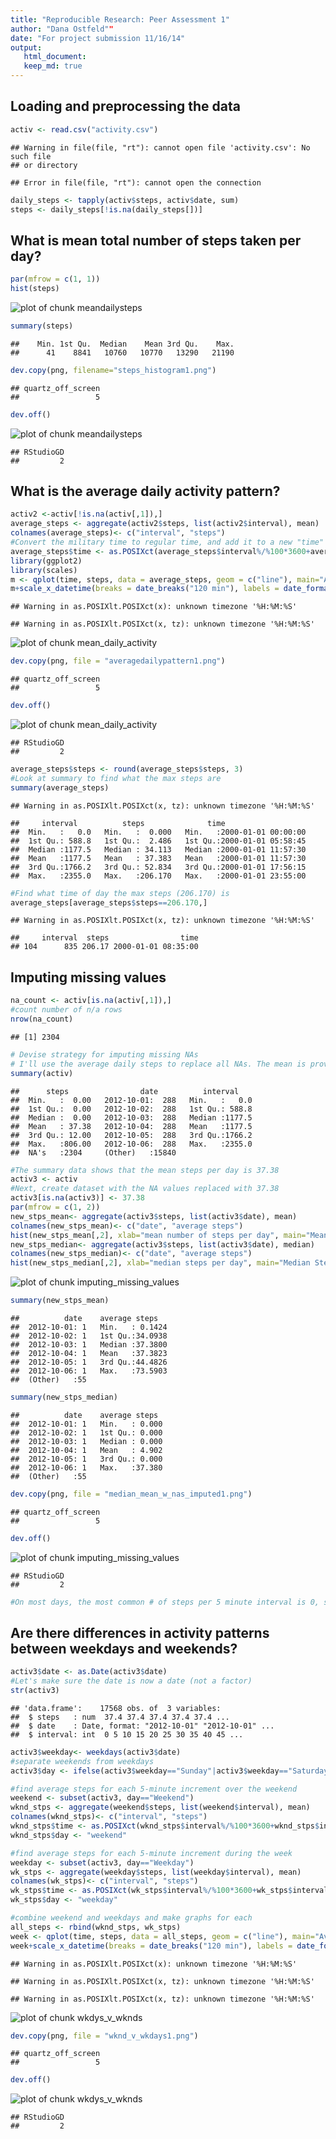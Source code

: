```yaml
---
title: "Reproducible Research: Peer Assessment 1"
author: "Dana Ostfeld""
date: "For project submission 11/16/14"
output: 
   html_document:
   keep_md: true
---
```


## Loading and preprocessing the data

```r
activ <- read.csv("activity.csv")
```

```
## Warning in file(file, "rt"): cannot open file 'activity.csv': No such file
## or directory
```

```
## Error in file(file, "rt"): cannot open the connection
```

```r
daily_steps <- tapply(activ$steps, activ$date, sum)
steps <- daily_steps[!is.na(daily_steps[])]
```

## What is mean total number of steps taken per day?

```r
par(mfrow = c(1, 1))
hist(steps)
```

![plot of chunk meandailysteps](figure/meandailysteps-1.png) 

```r
summary(steps)
```

```
##    Min. 1st Qu.  Median    Mean 3rd Qu.    Max. 
##      41    8841   10760   10770   13290   21190
```

```r
dev.copy(png, filename="steps_histogram1.png")
```

```
## quartz_off_screen 
##                 5
```

```r
dev.off()
```

![plot of chunk meandailysteps](figure/meandailysteps-2.png) 

```
## RStudioGD 
##         2
```

## What is the average daily activity pattern?


```r
activ2 <-activ[!is.na(activ[,1]),]
average_steps <- aggregate(activ2$steps, list(activ2$interval), mean)
colnames(average_steps)<- c("interval", "steps")
#Convert the military time to regular time, and add it to a new "time" column
average_steps$time <- as.POSIXct(average_steps$interval%/%100*3600+average_steps$interval%%100*60, "%H:%M:%S", origin = "2000-01-01 00:00:00")
library(ggplot2)
library(scales)
m <- qplot(time, steps, data = average_steps, geom = c("line"), main="Average Steps per Day, 10/12-11/12")
m+scale_x_datetime(breaks = date_breaks("120 min"), labels = date_format("%H:%M"))
```

```
## Warning in as.POSIXlt.POSIXct(x): unknown timezone '%H:%M:%S'
```

```
## Warning in as.POSIXlt.POSIXct(x, tz): unknown timezone '%H:%M:%S'
```

![plot of chunk mean_daily_activity](figure/mean_daily_activity-1.png) 

```r
dev.copy(png, file = "averagedailypattern1.png")
```

```
## quartz_off_screen 
##                 5
```

```r
dev.off()
```

![plot of chunk mean_daily_activity](figure/mean_daily_activity-2.png) 

```
## RStudioGD 
##         2
```

```r
average_steps$steps <- round(average_steps$steps, 3)
#Look at summary to find what the max steps are
summary(average_steps)
```

```
## Warning in as.POSIXlt.POSIXct(x, tz): unknown timezone '%H:%M:%S'
```

```
##     interval          steps              time                    
##  Min.   :   0.0   Min.   :  0.000   Min.   :2000-01-01 00:00:00  
##  1st Qu.: 588.8   1st Qu.:  2.486   1st Qu.:2000-01-01 05:58:45  
##  Median :1177.5   Median : 34.113   Median :2000-01-01 11:57:30  
##  Mean   :1177.5   Mean   : 37.383   Mean   :2000-01-01 11:57:30  
##  3rd Qu.:1766.2   3rd Qu.: 52.834   3rd Qu.:2000-01-01 17:56:15  
##  Max.   :2355.0   Max.   :206.170   Max.   :2000-01-01 23:55:00
```

```r
#Find what time of day the max steps (206.170) is
average_steps[average_steps$steps==206.170,]
```

```
## Warning in as.POSIXlt.POSIXct(x, tz): unknown timezone '%H:%M:%S'
```

```
##     interval  steps                time
## 104      835 206.17 2000-01-01 08:35:00
```

## Imputing missing values

```r
na_count <- activ[is.na(activ[,1]),]
#count number of n/a rows
nrow(na_count)
```

```
## [1] 2304
```

```r
# Devise strategy for imputing missing NAs
# I'll use the average daily steps to replace all NAs. The mean is provided in the summary data.
summary(activ)
```

```
##      steps                date          interval     
##  Min.   :  0.00   2012-10-01:  288   Min.   :   0.0  
##  1st Qu.:  0.00   2012-10-02:  288   1st Qu.: 588.8  
##  Median :  0.00   2012-10-03:  288   Median :1177.5  
##  Mean   : 37.38   2012-10-04:  288   Mean   :1177.5  
##  3rd Qu.: 12.00   2012-10-05:  288   3rd Qu.:1766.2  
##  Max.   :806.00   2012-10-06:  288   Max.   :2355.0  
##  NA's   :2304     (Other)   :15840
```

```r
#The summary data shows that the mean steps per day is 37.38
activ3 <- activ
#Next, create dataset with the NA values replaced with 37.38
activ3[is.na(activ3)] <- 37.38
par(mfrow = c(1, 2))
new_stps_mean<- aggregate(activ3$steps, list(activ3$date), mean)
colnames(new_stps_mean)<- c("date", "average steps")
hist(new_stps_mean[,2], xlab="mean number of steps per day", main="Mean Steps/Day")
new_stps_median<- aggregate(activ3$steps, list(activ3$date), median)
colnames(new_stps_median)<- c("date", "average steps")
hist(new_stps_median[,2], xlab="median steps per day", main="Median Steps/Day")
```

![plot of chunk imputing_missing_values](figure/imputing_missing_values-1.png) 

```r
summary(new_stps_mean)
```

```
##          date    average steps    
##  2012-10-01: 1   Min.   : 0.1424  
##  2012-10-02: 1   1st Qu.:34.0938  
##  2012-10-03: 1   Median :37.3800  
##  2012-10-04: 1   Mean   :37.3823  
##  2012-10-05: 1   3rd Qu.:44.4826  
##  2012-10-06: 1   Max.   :73.5903  
##  (Other)   :55
```

```r
summary(new_stps_median)
```

```
##          date    average steps   
##  2012-10-01: 1   Min.   : 0.000  
##  2012-10-02: 1   1st Qu.: 0.000  
##  2012-10-03: 1   Median : 0.000  
##  2012-10-04: 1   Mean   : 4.902  
##  2012-10-05: 1   3rd Qu.: 0.000  
##  2012-10-06: 1   Max.   :37.380  
##  (Other)   :55
```

```r
dev.copy(png, file = "median_mean_w_nas_imputed1.png")
```

```
## quartz_off_screen 
##                 5
```

```r
dev.off()
```

![plot of chunk imputing_missing_values](figure/imputing_missing_values-2.png) 

```
## RStudioGD 
##         2
```

```r
#On most days, the most common # of steps per 5 minute interval is 0, so the median is often 0.
```

## Are there differences in activity patterns between weekdays and weekends?

```r
activ3$date <- as.Date(activ3$date)
#Let's make sure the date is now a date (not a factor)
str(activ3)
```

```
## 'data.frame':	17568 obs. of  3 variables:
##  $ steps   : num  37.4 37.4 37.4 37.4 37.4 ...
##  $ date    : Date, format: "2012-10-01" "2012-10-01" ...
##  $ interval: int  0 5 10 15 20 25 30 35 40 45 ...
```

```r
activ3$weekday<- weekdays(activ3$date)
#separate weekends from weekdays
activ3$day <- ifelse(activ3$weekday=="Sunday"|activ3$weekday=="Saturday", "Weekend", "Weekday") 

#find average steps for each 5-minute increment over the weekend
weekend <- subset(activ3, day=="Weekend")
wknd_stps <- aggregate(weekend$steps, list(weekend$interval), mean)
colnames(wknd_stps)<- c("interval", "steps")
wknd_stps$time <- as.POSIXct(wknd_stps$interval%/%100*3600+wknd_stps$interval%%100*60, "%H:%M:%S", origin = "2000-01-01 00:00:00")
wknd_stps$day <- "weekend"

#find average steps for each 5-minute increment during the week
weekday <- subset(activ3, day=="Weekday")
wk_stps <- aggregate(weekday$steps, list(weekday$interval), mean)
colnames(wk_stps)<- c("interval", "steps")
wk_stps$time <- as.POSIXct(wk_stps$interval%/%100*3600+wk_stps$interval%%100*60, "%H:%M:%S", origin = "2000-01-01 00:00:00")
wk_stps$day <- "weekday"

#combine weekend and weekdays and make graphs for each
all_steps <- rbind(wknd_stps, wk_stps)
week <- qplot(time, steps, data = all_steps, geom = c("line"), main="Average Weekday Steps per Day, Oct/12-Nov/12", facets = day~.)
week+scale_x_datetime(breaks = date_breaks("120 min"), labels = date_format("%H:%M"))
```

```
## Warning in as.POSIXlt.POSIXct(x): unknown timezone '%H:%M:%S'
```

```
## Warning in as.POSIXlt.POSIXct(x, tz): unknown timezone '%H:%M:%S'
```

```
## Warning in as.POSIXlt.POSIXct(x, tz): unknown timezone '%H:%M:%S'
```

![plot of chunk wkdys_v_wknds](figure/wkdys_v_wknds-1.png) 

```r
dev.copy(png, file = "wknd_v_wkdays1.png")
```

```
## quartz_off_screen 
##                 5
```

```r
dev.off()
```

![plot of chunk wkdys_v_wknds](figure/wkdys_v_wknds-2.png) 

```
## RStudioGD 
##         2
```
